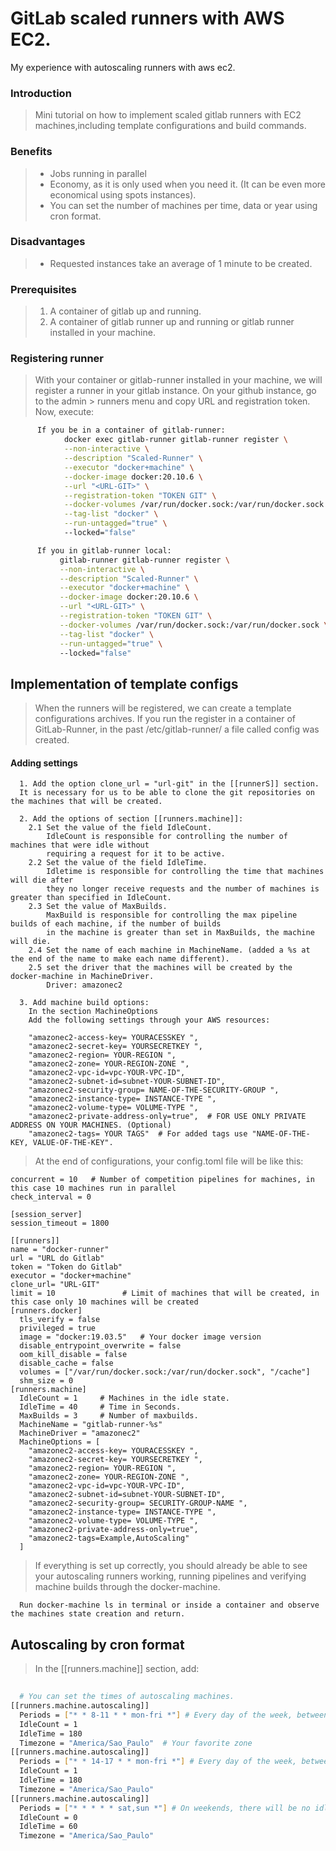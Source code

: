 <html>
  <body>
    <h1> GitLab scaled runners with AWS EC2. </h1>
    My experience with autoscaling runners with aws ec2.
   
   <h3> Introduction </h3>
  
   >  Mini tutorial on how to implement scaled gitlab runners with EC2 machines,including template configurations 
      and build commands.
    
   <h3> Benefits </h3>
   
   > - Jobs running in parallel
   > - Economy, as it is only used when you need it. (It can be even more economical using spots instances).
   > - You can set the number of machines per time, data or year using cron format.
    
   <h3> Disadvantages </h3>
   
   > - Requested instances take an average of 1 minute to be created.
   
   <h3> Prerequisites </h3>
    
   >   1. A container of gitlab up and running.
   >    2. A container of gitlab runner up and running or gitlab runner installed in your machine.
    
   <h3>  Registering runner </h3>
    
  >    With your container or gitlab-runner installed in your machine, we will register a runner in your gitlab instance.
  >    On your github instance, go to the admin > runners menu and copy URL and registration token.
  >    Now, execute:
    
  ```sh
        If you be in a container of gitlab-runner:
              docker exec gitlab-runner gitlab-runner register \
              --non-interactive \
              --description "Scaled-Runner" \
              --executor "docker+machine" \
              --docker-image docker:20.10.6 \
              --url "<URL-GIT>" \
              --registration-token "TOKEN GIT" \
              --docker-volumes /var/run/docker.sock:/var/run/docker.sock \
              --tag-list "docker" \
              --run-untagged="true" \ 
              --locked="false"
   ```
   ```sh
         If you in gitlab-runner local:
              gitlab-runner gitlab-runner register \
              --non-interactive \
              --description "Scaled-Runner" \
              --executor "docker+machine" \
              --docker-image docker:20.10.6 \
              --url "<URL-GIT>" \
              --registration-token "TOKEN GIT" \
              --docker-volumes /var/run/docker.sock:/var/run/docker.sock \
              --tag-list "docker" \
              --run-untagged="true" \ 
              --locked="false"
   ```
   
  ## Implementation of template configs 
  > When the runners will be registered, we can create a template configurations archives.
  > If you run the register in a container of GitLab-Runner, in the past /etc/gitlab-runner/ a file called config was created.
  
  #### Adding settings
  ```
    1. Add the option clone_url = "url-git" in the [[runnerS]] section.
    It is necessary for us to be able to clone the git repositories on the machines that will be created.
  ```
  ```
    2. Add the options of section [[runners.machine]]:
      2.1 Set the value of the field IdleCount.
          IdleCount is responsible for controlling the number of machines that were idle without 
          requiring a request for it to be active.
      2.2 Set the value of the field IdleTime.
          Idletime is responsible for controlling the time that machines will die after
          they no longer receive requests and the number of machines is greater than specified in IdleCount.
      2.3 Set the value of MaxBuilds.
          MaxBuild is responsible for controlling the max pipeline builds of each machine, if the number of builds
          in the machine is greater than set in MaxBuilds, the machine will die.
      2.4 Set the name of each machine in MachineName. (added a %s at the end of the name to make each name different).
      2.5 set the driver that the machines will be created by the docker-machine in MachineDriver.
          Driver: amazonec2
  ```
  ```
    3. Add machine build options:
      In the section MachineOptions
      Add the following settings through your AWS resources:
    
      "amazonec2-access-key= YOURACESSKEY ",
      "amazonec2-secret-key= YOURSECRETKEY ",
      "amazonec2-region= YOUR-REGION ",
      "amazonec2-zone= YOUR-REGION-ZONE ",
      "amazonec2-vpc-id=vpc-YOUR-VPC-ID",
      "amazonec2-subnet-id=subnet-YOUR-SUBNET-ID",
      "amazonec2-security-group= NAME-OF-THE-SECURITY-GROUP ",
      "amazonec2-instance-type= INSTANCE-TYPE ",
      "amazonec2-volume-type= VOLUME-TYPE ",
      "amazonec2-private-address-only=true",  # FOR USE ONLY PRIVATE ADDRESS ON YOUR MACHINES. (Optional)
      "amazonec2-tags= YOUR TAGS"  # For added tags use "NAME-OF-THE-KEY, VALUE-OF-THE-KEY". 
  ```
  
  > At the end of configurations, your config.toml file will be like this:
   
  ```
concurrent = 10   # Number of competition pipelines for machines, in this case 10 machines run in parallel
check_interval = 0

[session_server]
  session_timeout = 1800

[[runners]]
  name = "docker-runner"
  url = "URL do Gitlab"
  token = "Token do Gitlab"
  executor = "docker+machine"
  clone_url= "URL-GIT"
  limit = 10               # Limit of machines that will be created, in this case only 10 machines will be created
  [runners.docker]
    tls_verify = false
    privileged = true 
    image = "docker:19.03.5"   # Your docker image version
    disable_entrypoint_overwrite = false
    oom_kill_disable = false
    disable_cache = false
    volumes = ["/var/run/docker.sock:/var/run/docker.sock", "/cache"]
    shm_size = 0
  [runners.machine]
    IdleCount = 1     # Machines in the idle state.
    IdleTime = 40     # Time in Seconds.
    MaxBuilds = 3     # Number of maxbuilds.
    MachineName = "gitlab-runner-%s"
    MachineDriver = "amazonec2"
    MachineOptions = [
      "amazonec2-access-key= YOURACESSKEY ",
      "amazonec2-secret-key= YOURSECRETKEY ",
      "amazonec2-region= YOUR-REGION ",
      "amazonec2-zone= YOUR-REGION-ZONE ",
      "amazonec2-vpc-id=vpc-YOUR-VPC-ID",
      "amazonec2-subnet-id=subnet-YOUR-SUBNET-ID",
      "amazonec2-security-group= SECURITY-GROUP-NAME ",
      "amazonec2-instance-type= INSTANCE-TYPE ",
      "amazonec2-volume-type= VOLUME-TYPE ",
      "amazonec2-private-address-only=true",
      "amazonec2-tags=Example,AutoScaling"
    ]

  ```
  > If everything is set up correctly, you should already be able to see your autoscaling runners working,
    running pipelines and verifying machine builds through the docker-machine.
  ``` 
    Run docker-machine ls in terminal or inside a container and observe the machines state creation and return.
  ```
    
  ## Autoscaling by cron format
    
  > In the [[runners.machine]] section, add:
    
  ```sh
    
    # You can set the times of autoscaling machines.
  [[runners.machine.autoscaling]]
    Periods = ["* * 8-11 * * mon-fri *"] # Every day of the week, between 8:00am and 11:59am, there will be an idle machine.
    IdleCount = 1
    IdleTime = 180
    Timezone = "America/Sao_Paulo"  # Your favorite zone
  [[runners.machine.autoscaling]]
    Periods = ["* * 14-17 * * mon-fri *"] # Every day of the week, between 14:00pm and 17:59, there will be an idle machine.
    IdleCount = 1
    IdleTime = 180
    Timezone = "America/Sao_Paulo"
  [[runners.machine.autoscaling]]
    Periods = ["* * * * * sat,sun *"] # On weekends, there will be no idle machines.
    IdleCount = 0
    IdleTime = 60
    Timezone = "America/Sao_Paulo"
    
  ```
  
  </body>
</html>

